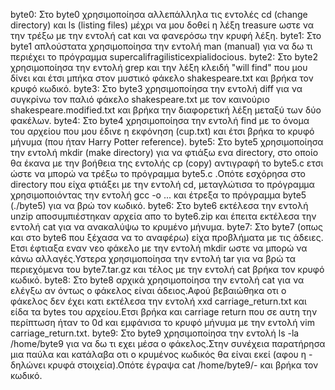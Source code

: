 byte0: Στο byte0 χρησιμοποίησα αλλεπάλληλα τις εντολές cd (change directory) και ls (listing files) μέχρι να μου δοθεί η λέξη treasure ωστε να την τρέξω με την εντολή cat και να φανερόσω την κρυφή λέξη.
byte1: Στο byte1 απλούστατα χρησιμοποίησα την εντολή man (manual) για να δω τι περιέχει το πρόγραμμα supercalifragilisticexpialidocious.
byte2: Στο byte2 χρησιμοποίησα την εντολή grep και την λέξη κλειδή "will find" που μου δίνει και έτσι μπήκα στον μυστικό φάκελο shakespeare.txt και βρήκα τον κρυφό κωδικό.
byte3: Στο byte3 χρησιμοποίησα την εντολή diff για να συγκρίνω τον παλιό φάκελο shakespeare.txt με τον καινούριο shakespeare.modified.txt και βρήκα την διαφορετική λέξη μεταξύ των δύο φακέλων.
byte4: Στο byte4 χρησιμοποίησα την εντολή find με το όνομα του αρχείου που μου έδινε η εκφόνηση (cup.txt) και έτσι βρήκα το κρυφό μήνυμα (που ήταν Harry Potter reference). 
byte5: Στο byte5 χρησιμοποίησα την εντολή mkdir (make directory) για να φτιάξω ενα directory, στο οποίο θα έκανα με την βοήθεια της εντολής cp (copy) αντιγραφή το byte5.c ετσι ώστε να μπορώ να τρέξω το πρόγραμμα byte5.c .Οπότε εσχόρησα στο directory που είχα φτιάξει με την εντολή cd, μεταγλώτισα το πρόγραμμα χρησιμοποιόντας την εντολή gcc -o ... και έτρεξα το πρόγραμμα byte5 (./byte5) για να βρώ τον κωδικό. 
byte6: Στο byte6 εκτέλεσα την εντολή unzip αποσυμπιέστηκαν αρχεία απο το byte6.zip και έπειτα εκτέλεσα την εντολή cat για να ανακαλύψω το κρυμένο μήνυμα.
byte7: Στο byte7 (οπως και στο byte6 που ξέχασα να το αναφέρω) είχα προβλήματα με τις άδειες. Ετσι έφτιαξα εναν νεο φάκελο με την εντολή mkdir ωστε να μπορώ να κάνω αλλαγές.Υστερα χρησιμοποίησα την εντολή tar για να βρώ τα περιεχόμενα του byte7.tar.gz και τέλος με την εντολή cat βρήκα τον κρυφό κωδικό.
byte8: Στο byte8 αρχικά χρησιμοποίησα την εντολή cat για να ελέγξω αν όντως ο φάκελος είναι άδειος.Αφού βεβαιώθηκα οτι ο φάκελος δεν έχει κατι εκτέλεσα την εντολή xxd carriage_return.txt και είδα τα bytes του αρχείου.Ετσι βρήκα και carriage return που σε αυτη την περίπτωση ήταν το 0d και εμφάνισα το κρυφό μήνυμα με την εντολή vim carriage_return.txt.
byte9: Στο byte9 χρησιμοποίησα την εντολή ls -la /home/byte9 για να δω τι εχει μέσα ο φάκελος.Στην συνέχεια παρατήρησα μια παύλα και κατάλαβα οτι ο κρυμένος κωδικός θα είναι εκεί (αφου η - δηλώνει κρυφά στοιχεία).Οπότε έγραψα cat /home/byte9/- και βρήκα τον κωδικό.

